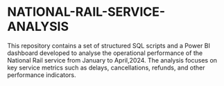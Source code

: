 # NATIONAL-RAIL-SERVICE-ANALYSIS
This repository contains a set of structured SQL scripts and a Power BI dashboard developed to analyse the operational performance of the National Rail service from January to April,2024. The analysis focuses on key service metrics such as delays, cancellations, refunds, and other performance indicators.  

